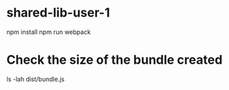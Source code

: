 # shared-lib-user-1


npm install 
npm run webpack 

# Check the size of the bundle created
ls -lah dist/bundle.js
